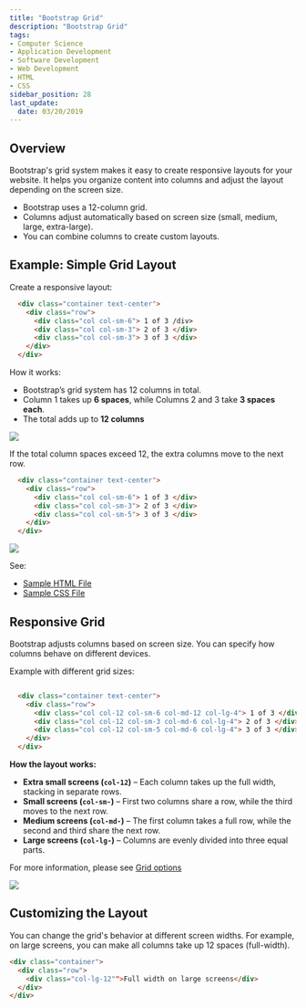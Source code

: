 ```yaml
---
title: "Bootstrap Grid"
description: "Bootstrap Grid"
tags: 
- Computer Science
- Application Development
- Software Development
- Web Development
- HTML
- CSS
sidebar_position: 28
last_update:
  date: 03/20/2019
---
```



## Overview

Bootstrap's grid system makes it easy to create responsive layouts for your website. It helps you organize content into columns and adjust the layout depending on the screen size.

- Bootstrap uses a 12-column grid.
- Columns adjust automatically based on screen size (small, medium, large, extra-large).
- You can combine columns to create custom layouts.

## Example: Simple Grid Layout  

Create a responsive layout:

```html
  <div class="container text-center">
    <div class="row">
      <div class="col col-sm-6"> 1 of 3 /div>
      <div class="col col-sm-3"> 2 of 3 </div>
      <div class="col col-sm-3"> 3 of 3 </div>
    </div>
  </div>
```  

How it works:  

- Bootstrap’s grid system has 12 columns in total.  
- Column 1 takes up **6 spaces**, while Columns 2 and 3 take **3 spaces each**.  
- The total adds up to **12 columns**


<div class="img-center"> 

![](/img/docs/Screenshot-2025-03-23-080551.png)

</div>

If the total column spaces exceed 12, the extra columns move to the next row.

```html
  <div class="container text-center">
    <div class="row">
      <div class="col col-sm-6"> 1 of 3 </div>
      <div class="col col-sm-3"> 2 of 3 </div>
      <div class="col col-sm-5"> 3 of 3 </div>
    </div>
  </div>
```  

<div class="img-center"> 

![](/img/docs/Screenshot-2025-03-23-080748.png)

</div>


See: 
 - [Sample HTML File](https://github.com/joseeden/joeden/blob/master/docs/021-Software-Engineering/009-Web-Development/Projects/011-Bootstrap-Grid/index.html)
 - [Sample CSS File](https://github.com/joseeden/joeden/blob/master/docs/021-Software-Engineering/009-Web-Development/Projects/011-Bootstrap-Grid/style.css)

## Responsive Grid

Bootstrap adjusts columns based on screen size. You can specify how columns behave on different devices.

Example with different grid sizes:

```html

  <div class="container text-center">
    <div class="row">
      <div class="col col-12 col-sm-6 col-md-12 col-lg-4"> 1 of 3 </div>
      <div class="col col-12 col-sm-3 col-md-6 col-lg-4"> 2 of 3 </div>
      <div class="col col-12 col-sm-5 col-md-6 col-lg-4"> 3 of 3 </div>
    </div>
  </div>
```

**How the layout works:**

- **Extra small screens (`col-12`)** – Each column takes up the full width, stacking in separate rows.  
- **Small screens (`col-sm-`)** – First two columns share a row, while the third moves to the next row.  
- **Medium screens (`col-md-`)** – The first column takes a full row, while the second and third share the next row.  
- **Large screens (`col-lg-`)** – Columns are evenly divided into three equal parts.  


For more information, please see [Grid options](https://getbootstrap.com/docs/5.3/layout/grid/#grid-options)

<div class="img-center"> 

![](/gif/docs/bootstrap-grid-responsive.gif)

</div>


## Customizing the Layout

You can change the grid's behavior at different screen widths. For example, on large screens, you can make all columns take up 12 spaces (full-width).

```html
<div class="container">
  <div class="row">
    <div class="col-lg-12"">Full width on large screens</div>
  </div>
</div>
```
